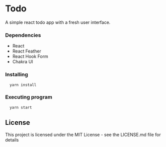 # Todo

A simple react todo app with a fresh user interface. 

### Dependencies

* React
* React Feather
* React Hook Form
* Chakra UI

### Installing

```
  yarn install
```

### Executing program

```
  yarn start
```

## License

This project is licensed under the MIT License - see the LICENSE.md file for details

